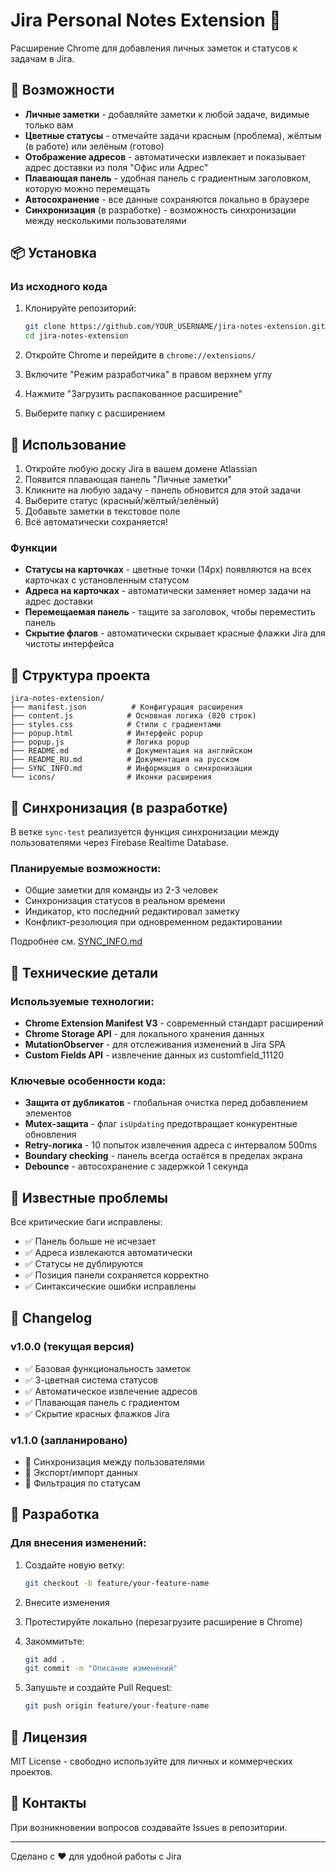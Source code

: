 # Jira Personal Notes Extension 📝

Расширение Chrome для добавления личных заметок и статусов к задачам в Jira.

## 🎯 Возможности

- **Личные заметки** - добавляйте заметки к любой задаче, видимые только вам
- **Цветные статусы** - отмечайте задачи красным (проблема), жёлтым (в работе) или зелёным (готово)
- **Отображение адресов** - автоматически извлекает и показывает адрес доставки из поля "Офис или Адрес"
- **Плавающая панель** - удобная панель с градиентным заголовком, которую можно перемещать
- **Автосохранение** - все данные сохраняются локально в браузере
- **Синхронизация** (в разработке) - возможность синхронизации между несколькими пользователями

## 📦 Установка

### Из исходного кода

1. Клонируйте репозиторий:
   ```bash
   git clone https://github.com/YOUR_USERNAME/jira-notes-extension.git
   cd jira-notes-extension
   ```

2. Откройте Chrome и перейдите в `chrome://extensions/`

3. Включите "Режим разработчика" в правом верхнем углу

4. Нажмите "Загрузить распакованное расширение"

5. Выберите папку с расширением

## 🚀 Использование

1. Откройте любую доску Jira в вашем домене Atlassian
2. Появится плавающая панель "Личные заметки"
3. Кликните на любую задачу - панель обновится для этой задачи
4. Выберите статус (красный/жёлтый/зелёный)
5. Добавьте заметки в текстовое поле
6. Всё автоматически сохраняется!

### Функции

- **Статусы на карточках** - цветные точки (14px) появляются на всех карточках с установленным статусом
- **Адреса на карточках** - автоматически заменяет номер задачи на адрес доставки
- **Перемещаемая панель** - тащите за заголовок, чтобы переместить панель
- **Скрытие флагов** - автоматически скрывает красные флажки Jira для чистоты интерфейса

## 🔧 Структура проекта

```
jira-notes-extension/
├── manifest.json          # Конфигурация расширения
├── content.js            # Основная логика (820 строк)
├── styles.css            # Стили с градиентами
├── popup.html            # Интерфейс popup
├── popup.js              # Логика popup
├── README.md             # Документация на английском
├── README_RU.md          # Документация на русском
├── SYNC_INFO.md          # Информация о синхронизации
└── icons/                # Иконки расширения
```

## 🔄 Синхронизация (в разработке)

В ветке `sync-test` реализуется функция синхронизации между пользователями через Firebase Realtime Database.

### Планируемые возможности:

- Общие заметки для команды из 2-3 человек
- Синхронизация статусов в реальном времени
- Индикатор, кто последний редактировал заметку
- Конфликт-резолюция при одновременном редактировании

Подробнее см. [SYNC_INFO.md](./SYNC_INFO.md)

## 🎨 Технические детали

### Используемые технологии:

- **Chrome Extension Manifest V3** - современный стандарт расширений
- **Chrome Storage API** - для локального хранения данных
- **MutationObserver** - для отслеживания изменений в Jira SPA
- **Custom Fields API** - извлечение данных из customfield_11120

### Ключевые особенности кода:

- **Защита от дубликатов** - глобальная очистка перед добавлением элементов
- **Mutex-защита** - флаг `isUpdating` предотвращает конкурентные обновления
- **Retry-логика** - 10 попыток извлечения адреса с интервалом 500ms
- **Boundary checking** - панель всегда остаётся в пределах экрана
- **Debounce** - автосохранение с задержкой 1 секунда

## 🐛 Известные проблемы

Все критические баги исправлены:
- ✅ Панель больше не исчезает
- ✅ Адреса извлекаются автоматически
- ✅ Статусы не дублируются
- ✅ Позиция панели сохраняется корректно
- ✅ Синтаксические ошибки исправлены

## 📝 Changelog

### v1.0.0 (текущая версия)
- ✅ Базовая функциональность заметок
- ✅ 3-цветная система статусов
- ✅ Автоматическое извлечение адресов
- ✅ Плавающая панель с градиентом
- ✅ Скрытие красных флажков Jira

### v1.1.0 (запланировано)
- 🚧 Синхронизация между пользователями
- 🚧 Экспорт/импорт данных
- 🚧 Фильтрация по статусам

## 👥 Разработка

### Для внесения изменений:

1. Создайте новую ветку:
   ```bash
   git checkout -b feature/your-feature-name
   ```

2. Внесите изменения

3. Протестируйте локально (перезагрузите расширение в Chrome)

4. Закоммитьте:
   ```bash
   git add .
   git commit -m "Описание изменений"
   ```

5. Запушьте и создайте Pull Request:
   ```bash
   git push origin feature/your-feature-name
   ```

## 📄 Лицензия

MIT License - свободно используйте для личных и коммерческих проектов.

## 🤝 Контакты

При возникновении вопросов создавайте Issues в репозитории.

---

Сделано с ❤️ для удобной работы с Jira
